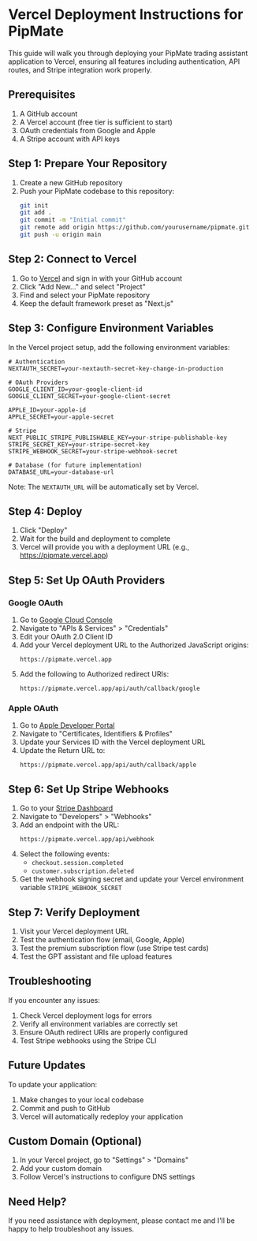 # Vercel Deployment Instructions for PipMate

This guide will walk you through deploying your PipMate trading assistant application to Vercel, ensuring all features including authentication, API routes, and Stripe integration work properly.

## Prerequisites

1. A GitHub account
2. A Vercel account (free tier is sufficient to start)
3. OAuth credentials from Google and Apple
4. A Stripe account with API keys

## Step 1: Prepare Your Repository

1. Create a new GitHub repository
2. Push your PipMate codebase to this repository:
   ```bash
   git init
   git add .
   git commit -m "Initial commit"
   git remote add origin https://github.com/yourusername/pipmate.git
   git push -u origin main
   ```

## Step 2: Connect to Vercel

1. Go to [Vercel](https://vercel.com/) and sign in with your GitHub account
2. Click "Add New..." and select "Project"
3. Find and select your PipMate repository
4. Keep the default framework preset as "Next.js"

## Step 3: Configure Environment Variables

In the Vercel project setup, add the following environment variables:

```
# Authentication
NEXTAUTH_SECRET=your-nextauth-secret-key-change-in-production

# OAuth Providers
GOOGLE_CLIENT_ID=your-google-client-id
GOOGLE_CLIENT_SECRET=your-google-client-secret

APPLE_ID=your-apple-id
APPLE_SECRET=your-apple-secret

# Stripe
NEXT_PUBLIC_STRIPE_PUBLISHABLE_KEY=your-stripe-publishable-key
STRIPE_SECRET_KEY=your-stripe-secret-key
STRIPE_WEBHOOK_SECRET=your-stripe-webhook-secret

# Database (for future implementation)
DATABASE_URL=your-database-url
```

Note: The `NEXTAUTH_URL` will be automatically set by Vercel.

## Step 4: Deploy

1. Click "Deploy"
2. Wait for the build and deployment to complete
3. Vercel will provide you with a deployment URL (e.g., https://pipmate.vercel.app)

## Step 5: Set Up OAuth Providers

### Google OAuth

1. Go to [Google Cloud Console](https://console.cloud.google.com/)
2. Navigate to "APIs & Services" > "Credentials"
3. Edit your OAuth 2.0 Client ID
4. Add your Vercel deployment URL to the Authorized JavaScript origins:
   ```
   https://pipmate.vercel.app
   ```
5. Add the following to Authorized redirect URIs:
   ```
   https://pipmate.vercel.app/api/auth/callback/google
   ```

### Apple OAuth

1. Go to [Apple Developer Portal](https://developer.apple.com/)
2. Navigate to "Certificates, Identifiers & Profiles"
3. Update your Services ID with the Vercel deployment URL
4. Update the Return URL to:
   ```
   https://pipmate.vercel.app/api/auth/callback/apple
   ```

## Step 6: Set Up Stripe Webhooks

1. Go to your [Stripe Dashboard](https://dashboard.stripe.com/)
2. Navigate to "Developers" > "Webhooks"
3. Add an endpoint with the URL:
   ```
   https://pipmate.vercel.app/api/webhook
   ```
4. Select the following events:
   - `checkout.session.completed`
   - `customer.subscription.deleted`
5. Get the webhook signing secret and update your Vercel environment variable `STRIPE_WEBHOOK_SECRET`

## Step 7: Verify Deployment

1. Visit your Vercel deployment URL
2. Test the authentication flow (email, Google, Apple)
3. Test the premium subscription flow (use Stripe test cards)
4. Test the GPT assistant and file upload features

## Troubleshooting

If you encounter any issues:

1. Check Vercel deployment logs for errors
2. Verify all environment variables are correctly set
3. Ensure OAuth redirect URIs are properly configured
4. Test Stripe webhooks using the Stripe CLI

## Future Updates

To update your application:

1. Make changes to your local codebase
2. Commit and push to GitHub
3. Vercel will automatically redeploy your application

## Custom Domain (Optional)

1. In your Vercel project, go to "Settings" > "Domains"
2. Add your custom domain
3. Follow Vercel's instructions to configure DNS settings

## Need Help?

If you need assistance with deployment, please contact me and I'll be happy to help troubleshoot any issues.
